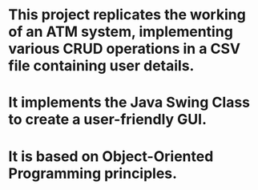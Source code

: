 # This project replicates the working of an ATM system, implementing various CRUD operations in a CSV file containing user details.
# It implements the Java Swing Class to create a user-friendly GUI.
# It is based on Object-Oriented Programming principles.
